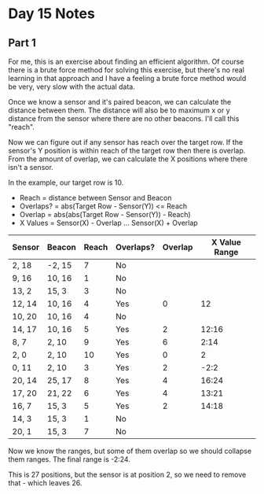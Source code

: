 # Day 15 Notes

## Part 1

For me, this is an exercise about finding an efficient algorithm. Of course there is a brute force method for solving
this exercise, but there's no real learning in that approach and I have a feeling a brute force method would be
very, very slow with the actual data.

Once we know a sensor and it's paired beacon, we can calculate the distance between them. The distance will also
be to maximum x or y distance from the sensor where there are no other beacons. I'll call this "reach".

Now we can figure out if any sensor has reach over the target row. If the sensor's Y position is within reach of the
target row then there is overlap. From the amount of overlap, we can calculate the X positions where there isn't a
sensor.

In the example, our target row is 10.

- Reach = distance between Sensor and Beacon
- Overlaps? = abs(Target Row - Sensor(Y)) <= Reach
- Overlap = abs(abs(Target Row - Sensor(Y)) - Reach)
- X Values = Sensor(X) - Overlap ... Sensor(X) + Overlap

| Sensor | Beacon | Reach | Overlaps? | Overlap | X Value Range |
|--------|--------|-------|-----------|---------|---------------|
| 2, 18  | -2, 15 | 7     | No        |         |               |
| 9, 16  | 10, 16 | 1     | No        |         |               |
| 13, 2  | 15, 3  | 3     | No        |         |               |
| 12, 14 | 10, 16 | 4     | Yes       | 0       | 12            |
| 10, 20 | 10, 16 | 4     | No        |         |               |
| 14, 17 | 10, 16 | 5     | Yes       | 2       | 12:16         |
| 8, 7   | 2, 10  | 9     | Yes       | 6       | 2:14          |
| 2, 0   | 2, 10  | 10    | Yes       | 0       | 2             |
| 0, 11  | 2, 10  | 3     | Yes       | 2       | -2:2          |
| 20, 14 | 25, 17 | 8     | Yes       | 4       | 16:24         |
| 17, 20 | 21, 22 | 6     | Yes       | 4       | 13:21         |
| 16, 7  | 15, 3  | 5     | Yes       | 2       | 14:18         |
| 14, 3  | 15, 3  | 1     | No        |         |               |
| 20, 1  | 15, 3  | 7     | No        |         |               |

Now we know the ranges, but some of them overlap so we should collapse them ranges. The final range is -2:24.

This is 27 positions, but the sensor is at position 2, so we need to remove that - which leaves 26.

